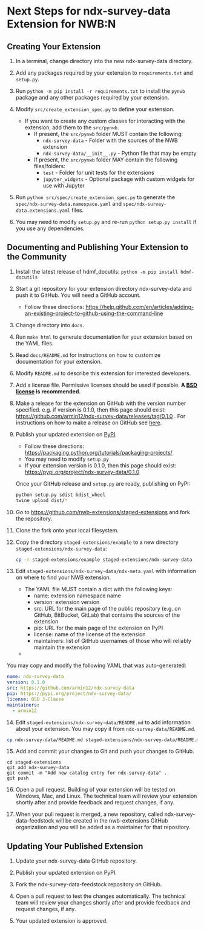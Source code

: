 # Next Steps for ndx-survey-data Extension for NWB:N

## Creating Your Extension

1. In a terminal, change directory into the new ndx-survey-data directory.

2. Add any packages required by your extension to `requirements.txt` and `setup.py`.

3. Run `python -m pip install -r requirements.txt` to install the `pynwb` package
and any other packages required by your extension.

4. Modify `src/create_extension_spec.py` to define your extension.

    - If you want to create any custom classes for interacting with the extension,
      add them to the `src/pynwb`.
      - If present, the `src/pynwb` folder MUST contain the following:
        - `ndx-survey-data` - Folder with the sources of the NWB extension
        - `ndx-survey-data/__init__.py` - Python file that may be empty
      - If present, the `src/pynwb` folder MAY contain the following files/folders:
        - `test` - Folder for unit tests for the extensions
        - `jupyter_widgets` - Optional package with custom widgets for use with Jupyter

5. Run `python src/spec/create_extension_spec.py` to generate the
`spec/ndx-survey-data.namespace.yaml` and
`spec/ndx-survey-data.extensions.yaml` files.

6. You may need to modify `setup.py` and re-run `python setup.py install` if you
use any dependencies.


## Documenting and Publishing Your Extension to the Community

1. Install the latest release of hdmf_docutils: `python -m pip install hdmf-docutils`

2. Start a git repository for your extension directory ndx-survey-data
 and push it to GitHub. You will need a GitHub account.
    - Follow these directions:
  https://help.github.com/en/articles/adding-an-existing-project-to-github-using-the-command-line

3. Change directory into `docs`.

4. Run `make html` to generate documentation for your extension based on the YAML files.

5. Read `docs/README.md` for instructions on how to customize documentation for
your extension.

6. Modify `README.md` to describe this extension for interested developers.

7. Add a license file. Permissive licenses should be used if possible. **A [BSD license](https://opensource.org/licenses/BSD-3-Clause) is recommended.**

8. Make a release for the extension on GitHub with the version number specified. e.g. if version is 0.1.0, then this page should exist: https://github.com/armin12/ndx-survey-data/releases/tag/0.1.0 . For instructions on how to make a release on GitHub see [here](https://help.github.com/en/github/administering-a-repository/creating-releases).

9. Publish your updated extension on [PyPI](https://pypi.org/).
    - Follow these directions: https://packaging.python.org/tutorials/packaging-projects/
    - You may need to modify `setup.py`
    - If your extension version is 0.1.0, then this page should exist: https://pypi.org/project/ndx-survey-data/0.1.0

   Once your GitHub release and ``setup.py`` are ready, publishing on PyPI:
    ```bash
    python setup.py sdist bdist_wheel
    twine upload dist/*
    ```

10. Go to https://github.com/nwb-extensions/staged-extensions and fork the
repository.

11. Clone the fork onto your local filesystem.

12. Copy the directory `staged-extensions/example` to a new directory
`staged-extensions/ndx-survey-data`:

    ```bash
    cp -r staged-extensions/example staged-extensions/ndx-survey-data
    ```

13. Edit `staged-extensions/ndx-survey-data/ndx-meta.yaml`
with information on where to find your NWB extension.
    - The YAML file MUST contain a dict with the following keys:
      - name: extension namespace name
      - version: extension version
      - src: URL for the main page of the public repository (e.g. on GitHub, BitBucket, GitLab) that contains the sources of the extension
      - pip: URL for the main page of the extension on PyPI
      - license: name of the license of the extension
      - maintainers: list of GitHub
      usernames of those who will reliably maintain the extension
    -

  You may copy and modify the following YAML that was auto-generated:
```yaml
name: ndx-survey-data
version: 0.1.0
src: https://github.com/armin12/ndx-survey-data
pip: https://pypi.org/project/ndx-survey-data/
license: BSD 3-Clause
maintainers:
  - armin12
```

14. Edit `staged-extensions/ndx-survey-data/README.md`
to add information about your extension. You may copy it from
`ndx-survey-data/README.md`.

  ```bash
cp ndx-survey-data/README.md staged-extensions/ndx-survey-data/README.md
```

15. Add and commit your changes to Git and push your changes to GitHub.
```
cd staged-extensions
git add ndx-survey-data
git commit -m "Add new catalog entry for ndx-survey-data" .
git push
```

16. Open a pull request. Building of your extension will be tested on Windows,
Mac, and Linux. The technical team will review your extension shortly after
and provide feedback and request changes, if any.

17. When your pull request is merged, a new repository, called
ndx-survey-data-feedstock will be created in the nwb-extensions
GitHub organization and you will be added as a maintainer for that repository.


## Updating Your Published Extension

1. Update your ndx-survey-data GitHub repository.

2. Publish your updated extension on PyPI.

3. Fork the ndx-survey-data-feedstock repository on GitHub.

4. Open a pull request to test the changes automatically. The technical team
will review your changes shortly after and provide feedback and request changes,
 if any.

5. Your updated extension is approved.
